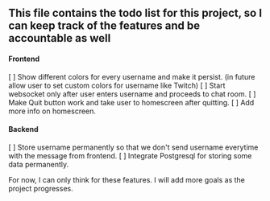 ## This file contains the todo list for this project, so I can keep track of the features and be accountable as well

#### Frontend

[ ] Show different colors for every username and make it persist. (in future allow user to set custom colors for username like Twitch)
[ ] Start websocket only after user enters username and proceeds to chat room.
[ ] Make Quit button work and take user to homescreen after quitting.
[ ] Add more info on homescreen.

#### Backend

[ ] Store username permanently so that we don't send username everytime with the message from frontend.
[ ] Integrate Postgresql for storing some data permanently.

For now, I can only think for these features. I will add more goals as the project progresses.
